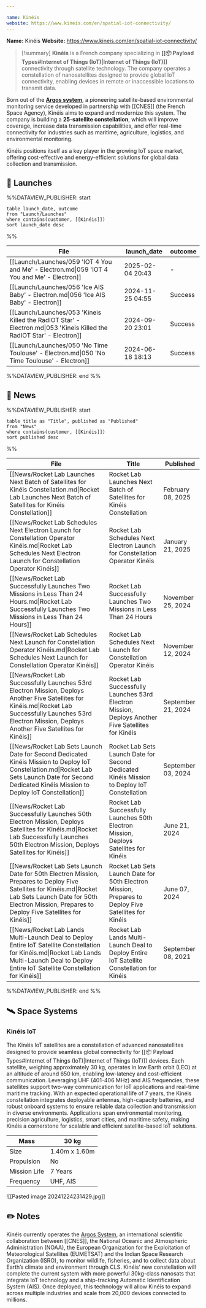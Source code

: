 ```yaml
---

name: Kinéis
website: https://www.kineis.com/en/spatial-iot-connectivity/
---
```


**Name:** Kinéis
**Website:** https://www.kineis.com/en/spatial-iot-connectivity/

>[!summary]
**Kinéis** is a French company specializing in **[[📦 Payload Types#Internet of Things (IoT)|Internet of Things (IoT)]]** connectivity through satellite technology. The company operates a constellation of nanosatellites designed to provide global IoT connectivity, enabling devices in remote or inaccessible locations to transmit data. 
>
Born out of the **[Argos system](https://en.wikipedia.org/wiki/Argos_(satellite_system))**, a pioneering satellite-based environmental monitoring service developed in partnership with [[CNES]] (the French Space Agency), Kinéis aims to expand and modernize this system. The company is building a **25-satellite constellation**, which will improve coverage, increase data transmission capabilities, and offer real-time connectivity for industries such as maritime, agriculture, logistics, and environmental monitoring.
>
Kinéis positions itself as a key player in the growing IoT space market, offering cost-effective and energy-efficient solutions for global data collection and transmission.

## 🚀 Launches
%%DATAVIEW_PUBLISHER: start
```
table launch_date, outcome
from "Launch/Launches"
where contains(customer, [[Kinéis]])
sort launch_date desc
```
%%

| File                                                                                                                  | launch_date      | outcome |
| --------------------------------------------------------------------------------------------------------------------- | ---------------- | ------- |
| [[Launch/Launches/059 'IOT 4 You and Me' - Electron.md\|059 'IOT 4 You and Me' - Electron]]                           | 2025-02-04 20:43 | \-      |
| [[Launch/Launches/056 'Ice AIS Baby' - Electron.md\|056 'Ice AIS Baby' - Electron]]                                   | 2024-11-25 04:55 | Success |
| [[Launch/Launches/053 'Kineis Killed the RadIOT Star' - Electron.md\|053 'Kineis Killed the RadIOT Star' - Electron]] | 2024-09-20 23:01 | Success |
| [[Launch/Launches/050 'No Time Toulouse' - Electron.md\|050 'No Time Toulouse' - Electron]]                           | 2024-06-18 18:13 | Success |

%%DATAVIEW_PUBLISHER: end %%

## 📰 News
%%DATAVIEW_PUBLISHER: start
```
table title as "Title", published as "Published"
from "News"
where contains(customer, [[Kinéis]])
sort published desc
```
%%

| File                                                                                                                                                                                                                   | Title                                                                                                 | Published          |
| ---------------------------------------------------------------------------------------------------------------------------------------------------------------------------------------------------------------------- | ----------------------------------------------------------------------------------------------------- | ------------------ |
| [[News/Rocket Lab Launches Next Batch of Satellites for Kinéis Constellation.md\|Rocket Lab Launches Next Batch of Satellites for Kinéis Constellation]]                                                               | Rocket Lab Launches Next Batch of Satellites for Kinéis Constellation                                 | February 08, 2025  |
| [[News/Rocket Lab Schedules Next Electron Launch for Constellation Operator Kinéis.md\|Rocket Lab Schedules Next Electron Launch for Constellation Operator Kinéis]]                                                   | Rocket Lab Schedules Next Electron Launch for Constellation Operator Kinéis                           | January 21, 2025   |
| [[News/Rocket Lab Successfully Launches Two Missions in Less Than 24 Hours.md\|Rocket Lab Successfully Launches Two Missions in Less Than 24 Hours]]                                                                   | Rocket Lab Successfully Launches Two Missions in Less Than 24 Hours                                   | November 25, 2024  |
| [[News/Rocket Lab Schedules Next Launch for Constellation Operator Kinéis.md\|Rocket Lab Schedules Next Launch for Constellation Operator Kinéis]]                                                                     | Rocket Lab Schedules Next Launch for Constellation Operator Kinéis                                    | November 12, 2024  |
| [[News/Rocket Lab Successfully Launches 53rd Electron Mission, Deploys Another Five Satellites for Kinéis.md\|Rocket Lab Successfully Launches 53rd Electron Mission, Deploys Another Five Satellites for Kinéis]]     | Rocket Lab Successfully Launches 53rd Electron Mission, Deploys Another Five Satellites for Kinéis    | September 21, 2024 |
| [[News/Rocket Lab Sets Launch Date for Second Dedicated Kinéis Mission to Deploy IoT Constellation.md\|Rocket Lab Sets Launch Date for Second Dedicated Kinéis Mission to Deploy IoT Constellation]]                   | Rocket Lab Sets Launch Date for Second Dedicated Kinéis Mission to Deploy IoT Constellation           | September 03, 2024 |
| [[News/Rocket Lab Successfully Launches 50th Electron Mission, Deploys Satellites for Kinéis.md\|Rocket Lab Successfully Launches 50th Electron Mission, Deploys Satellites for Kinéis]]                               | Rocket Lab Successfully Launches 50th Electron Mission, Deploys Satellites for Kinéis                 | June 21, 2024      |
| [[News/Rocket Lab Sets Launch Date for 50th Electron Mission, Prepares to Deploy Five Satellites for Kinéis.md\|Rocket Lab Sets Launch Date for 50th Electron Mission, Prepares to Deploy Five Satellites for Kinéis]] | Rocket Lab Sets Launch Date for 50th Electron Mission, Prepares to Deploy Five Satellites for Kinéis  | June 07, 2024      |
| [[News/Rocket Lab Lands Multi-Launch Deal to Deploy Entire IoT Satellite Constellation for Kinéis.md\|Rocket Lab Lands Multi-Launch Deal to Deploy Entire IoT Satellite Constellation for Kinéis]]                     | Rocket Lab Lands Multi-Launch Deal to Deploy Entire IoT Satellite Constellation for Kinéis            | September 08, 2021 |

%%DATAVIEW_PUBLISHER: end %%
## 🛰️ Space Systems

### Kinéis IoT

The Kinéis IoT satellites are a constellation of advanced nanosatellites designed to provide seamless global connectivity for [[📦 Payload Types#Internet of Things (IoT)|Internet of Things (IoT)]] devices. Each satellite, weighing approximately 30 kg, operates in low Earth orbit (LEO) at an altitude of around 650 km, enabling low-latency and cost-efficient communication. Leveraging UHF (401-406 MHz) and AIS frequencies, these satellites support two-way communication for IoT applications and real-time maritime tracking. With an expected operational life of 7 years, the Kinéis constellation integrates deployable antennas, high-capacity batteries, and robust onboard systems to ensure reliable data collection and transmission in diverse environments. Applications span environmental monitoring, precision agriculture, logistics, smart cities, and maritime safety, making Kinéis a cornerstone for scalable and efficient satellite-based IoT solutions.

| Mass         | 30 kg         |
| ------------ | ------------- |
| Size         | 1.40m x 1.60m |
| Propulsion   | No            |
| Mission Life | 7 Years       |
| Frequency    | UHF, AIS      |

![[Pasted image 20241224231429.jpg]]

## ✏️ Notes

Kinéis currently operates the [Argos System](https://en.wikipedia.org/wiki/Argos_(satellite_system)), an international scientific collaboration between [[CNES]], the National Oceanic and Atmospheric Administration (NOAA), the European Organization for the Exploitation of Meteorological Satellites (EUMETSAT) and the Indian Space Research Organization (ISRO), to monitor wildlife, fisheries, and to collect data about Earth’s climate and environment through CLS. Kinéis’ new constellation will complete the current system with more powerful 30kg-class nanosats that integrate IoT technology and a ship-tracking Automatic Identification System (AIS). Once deployed, this technology will allow Kinéis to expand across multiple industries and scale from 20,000 devices connected to millions.